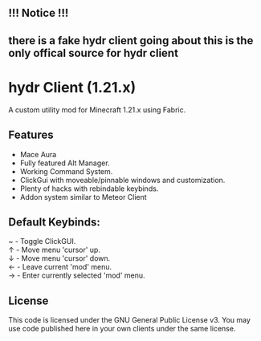 

  
## !!! Notice !!!
## there is a fake hydr client going about this is the only offical source for hydr client


# hydr Client (1.21.x)
A custom utility mod for Minecraft 1.21.x using Fabric.

## Features
- Mace Aura
- Fully featured Alt Manager.
- Working Command System.
- ClickGui with moveable/pinnable windows and customization.
- Plenty of hacks with rebindable keybinds.
- Addon system similar to Meteor Client


## Default Keybinds:
~ - Toggle ClickGUI.\
↑ - Move menu 'cursor' up.\
↓ - Move menu 'cursor' down.\
← - Leave current 'mod' menu.\
→ - Enter currently selected 'mod' menu.




## License
This code is licensed under the GNU General Public License v3. You may use code published here in your own clients under the same license.
